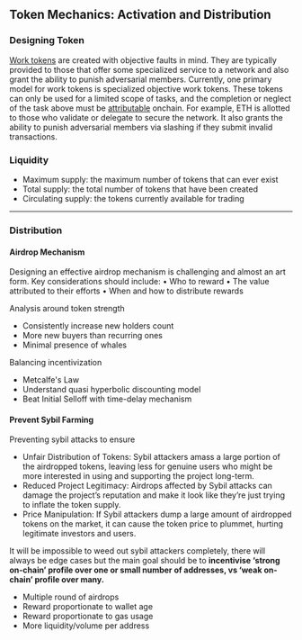 
## Token Mechanics: Activation and Distribution

### Designing Token

[Work tokens](https://x.com/ViktorBunin/status/1785000852375109848) are created with objective faults in mind. They are typically provided to those that offer some specialized service to a network and also grant the ability to punish adversarial members. Currently, one primary model for work tokens is specialized objective work tokens. These tokens can only be used for a limited scope of tasks, and the completion or neglect of the task above must be [attributable](https://x.com/ViktorBunin/status/1785000852375109848) onchain. For example, ETH is allotted to those who validate or delegate to secure the network. It also grants the ability to punish adversarial members via slashing if they submit invalid transactions.

### Liquidity

* Maximum supply: the maximum number of tokens that can ever exist
* Total supply: the total number of tokens that have been created
* Circulating supply: the tokens currently available for trading

---
### Distribution

#### Airdrop Mechanism
Designing an effective airdrop mechanism is challenging and almost an art form. Key considerations should include: 
• Who to reward 
• The value attributed to their efforts 
• When and how to distribute rewards

Analysis around token strength
* Consistently increase new holders count
* More new buyers than recurring ones
* Minimal presence of whales

Balancing incentivization
* Metcalfe's Law
* Understand quasi hyperbolic discounting model
* Beat Initial Selloff with time-delay mechanism

#### Prevent Sybil Farming

Preventing sybil attacks to ensure
- Unfair Distribution of Tokens: Sybil attackers amass a large portion of the airdropped tokens, leaving less for genuine users who might be more interested in using and supporting the project long-term.
- Reduced Project Legitimacy: Airdrops affected by Sybil attacks can damage the project’s reputation and make it look like they’re just trying to inflate the token supply.
- Price Manipulation: If Sybil attackers dump a large amount of airdropped tokens on the market, it can cause the token price to plummet, hurting legitimate investors and users.

It will be impossible to weed out sybil attackers completely, there will always be edge cases but the main goal should be to **incentivise ‘strong on-chain’ profile over one or small number of addresses, vs ‘weak on-chain’ profile over many.**

* Multiple round of airdrops
* Reward proportionate to wallet age
* Reward proportionate to gas usage
* More liquidity/volume per address